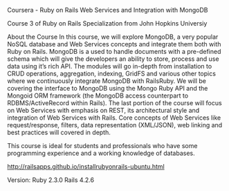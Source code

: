 Coursera - Ruby on Rails Web Services and Integration with MongoDB

Course 3 of Ruby on Rails Specialization from John Hopkins Universiy

About the Course
In this course, we will explore MongoDB, a very popular NoSQL database and Web Services concepts and integrate them both with Ruby on Rails. 
MongoDB is a used to handle documents with a pre-defined schema which will give the developers an ability to store, process and use data 
using it’s rich API. The modules will go in-depth from installation to CRUD operations, aggregation, indexing, GridFS and various other 
topics where we continuously integrate MongoDB with RailsRuby.  We will be covering the interface to MongoDB using the Mongo Ruby API and 
the Mongoid ORM framework (the MongoDB access counterpart to RDBMS/ActiveRecord within Rails).  The last portion of the course will focus on 
Web Services with emphasis on REST, its architectural style and integration of Web Services with Rails.  Core concepts of Web Services like 
request/response, filters, data representation (XML/JSON), web linking and best practices will covered in depth.

This course is ideal for students and professionals who have some programming experience and a working knowledge of databases.

http://railsapps.github.io/installrubyonrails-ubuntu.html

Version:
Ruby 2.3.0
Rails 4.2.6

